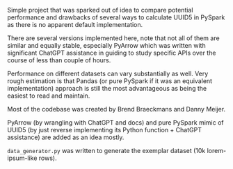 Simple project that was sparked out of idea to compare potential performance and drawbacks of several ways to
calculate UUID5 in PySpark as there is no apparent default implementation.

There are several versions implemented here, note that not all of them are similar and equally stable, especially
PyArrow which was written with significant ChatGPT assistance in guiding to study specific APIs over the course
of less than couple of hours.

Performance on different datasets can vary substantially as well. Very rough estimation is that Pandas (or pure PySpark if it was an equivalent implementation)
approach is still the most advantageous as being the easiest to read and maintain.

Most of the codebase was created by Brend Braeckmans and Danny Meijer.

PyArrow (by wrangling with ChatGPT and docs) and pure PySpark mimic of UUID5 (by just reverse implementing its Python
function + ChatGPT assistance) are added as an idea mostly.

`data_generator.py` was written to generate the exemplar dataset (10k lorem-ipsum-like rows).

